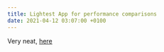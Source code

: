 ```yaml
---
title: Lightest App for performance comparisons
date: 2021-04-12 03:07:00 +0100
---
```




Very neat, [here](https://lightest.app/)